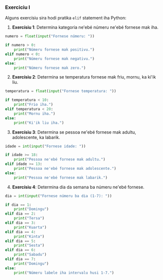 ### Exerciciu I

Alguns exercísiu sira hodi pratika `elif` statement iha Python:

1. **Exercísiu 1**: Determina kategoria ne'ebé númeru ne'ebé fornese mak iha.

```python
numero = float(input("Fornese númeru: "))

if numero > 0:
    print("Númeru fornese mak positivu.")
elif numero < 0:
    print("Númeru fornese mak negativu.")
else:
    print("Númeru fornese mak zero.")
```

2. **Exercísiu 2**: Determina se temperatura fornese mak friu, mornu, ka ki'ik liu.

```python
temperatura = float(input("Fornese temperatura: "))

if temperatura < 10:
    print("Frio iha.")
elif temperatura < 20:
    print("Mornu iha.")
else:
    print("Ki'ik liu iha.")
```

3. **Exercísiu 3**: Determina se pessoa ne'ebé fornese mak adultu, adolescente, ka labarik.

```python
idade = int(input("Fornese idade: "))

if idade >= 18:
    print("Pessoa ne'ebé fornese mak adultu.")
elif idade >= 13:
    print("Pessoa ne'ebé fornese mak adolescente.")
else:
    print("Pessoa ne'ebé fornese mak labarik.")
```

4. **Exercísiu 4**: Determina dia da semana ba númeru ne'ebé fornese.

```python
dia = int(input("Fornese númeru ba dia (1-7): "))

if dia == 1:
    print("Domingu")
elif dia == 2:
    print("Tersa")
elif dia == 3:
    print("Kuarta")
elif dia == 4:
    print("Kinta")
elif dia == 5:
    print("Sesta")
elif dia == 6:
    print("Sabadu")
elif dia == 7:
    print("Domingu")
else:
    print("Númeru labele iha intervalu husi 1-7.")
```
